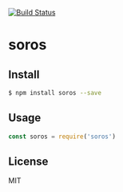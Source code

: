 [![Build Status](https://travis-ci.org/kaelzhang/soros.svg?branch=master)](https://travis-ci.org/kaelzhang/soros)
<!-- optional appveyor tst
[![Windows Build Status](https://ci.appveyor.com/api/projects/status/github/kaelzhang/soros?branch=master&svg=true)](https://ci.appveyor.com/project/kaelzhang/soros)
-->
<!-- optional npm version
[![NPM version](https://badge.fury.io/js/soros.svg)](http://badge.fury.io/js/soros)
-->
<!-- optional npm downloads
[![npm module downloads per month](http://img.shields.io/npm/dm/soros.svg)](https://www.npmjs.org/package/soros)
-->
<!-- optional dependency status
[![Dependency Status](https://david-dm.org/kaelzhang/soros.svg)](https://david-dm.org/kaelzhang/soros)
-->

# soros

<!-- description -->

## Install

```sh
$ npm install soros --save
```

## Usage

```js
const soros = require('soros')
```

## License

MIT
